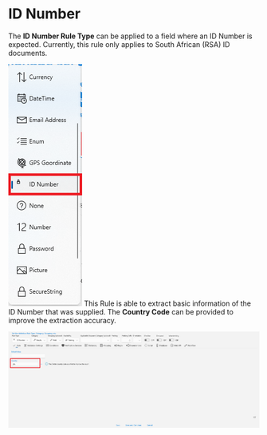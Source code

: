 # ID Number

The **ID Number Rule Type** can be applied to a field where an ID Number is expected. Currently, this rule only applies to South African (RSA) ID documents.

![](../assets/image%20%28111%29%20%282%29.png)
This Rule is able to extract basic information of the ID Number that was supplied. The **Country Code** can be provided to improve the extraction accuracy.

![](../assets/image%20%28127%29.png)



